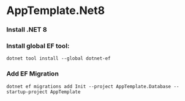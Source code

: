 # AppTemplate.Net8

### Install .NET 8

### Install global EF tool:

`dotnet tool install --global dotnet-ef`

### Add EF Migration

`dotnet ef migrations add Init --project AppTemplate.Database --startup-project AppTemplate`